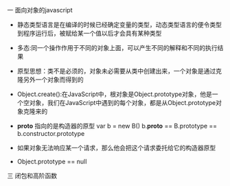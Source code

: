 一 面向对象的javascript
* 静态类型语言是在编译的时候已经确定变量的类型，动态类型语言的便令类型到程序运行后，被赋给某一个值以后才会具有某种类型
* 多态:同一个操作作用于不同的对象上面，可以产生不同的解释和不同的执行结果

* 原型思想：类不是必须的，对象未必需要从类中创建出来，一个对象是通过克隆另外一个对象而得到的
* Object.create():在JavaScript中，根对象是Object.prototype对象，他是一个空对象，我们在JavaScript中遇到的每个对象，都是从Object.prototype对象克隆来的
* __proto__ 指向的是构造器的原型
    var b = new B()
    b.__proto__ == B.prototype == b.constructor.prototype
* 如果对象无法响应某一个请求，那么他会把这个请求委托给它的构造器原型
* Object.prototype == null


三 闭包和高阶函数
